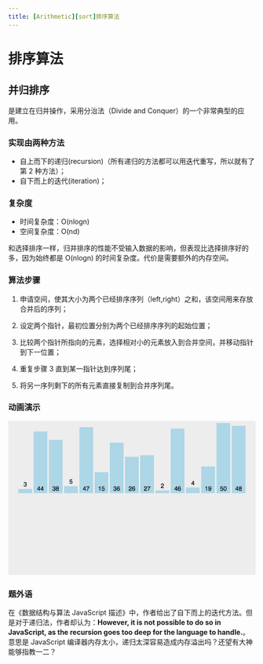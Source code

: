 ```yaml
---
title: [Arithmetic][sort]排序算法
---
```


# 排序算法

## 并归排序

是建立在归并操作，采用分治法（Divide and Conquer）的一个非常典型的应用。

### 实现由两种方法

- 自上而下的递归(recursion)（所有递归的方法都可以用迭代重写，所以就有了第 2 种方法）；
- 自下而上的迭代(iteration)；

### 复杂度

- 时间复杂度：O(nlogn)
- 空间复杂度：O(nd)

和选择排序一样，归并排序的性能不受输入数据的影响，但表现比选择排序好的多，因为始终都是 O(nlogn) 的时间复杂度。代价是需要额外的内存空间。

### 算法步骤

1. 申请空间，使其大小为两个已经排序序列（left,right）之和，该空间用来存放合并后的序列；

2. 设定两个指针，最初位置分别为两个已经排序序列的起始位置；

3. 比较两个指针所指向的元素，选择相对小的元素放入到合并空间，并移动指针到下一位置；

4. 重复步骤 3 直到某一指针达到序列尾；

5. 将另一序列剩下的所有元素直接复制到合并序列尾。

### 动画演示

![归并排序-递归实现](./images/sort-mergeSort.gif)

### 题外语

在《数据结构与算法 JavaScript 描述》中，作者给出了自下而上的迭代方法。但是对于递归法，作者却认为：**However, it is not possible to do so in JavaScript, as the recursion goes too deep for the language to handle.**。意思是 JavaScript 编译器内存太小，递归太深容易造成内存溢出吗？还望有大神能够指教一二？
